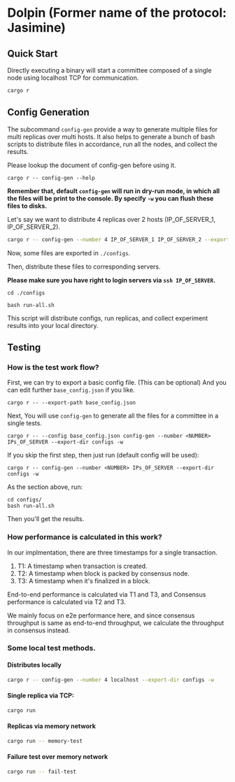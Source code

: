 # Dolpin (Former name of the protocol: Jasimine)

## Quick Start

Directly executing a binary will start a committee composed of a single node using localhost TCP for communication.

```Bash
cargo r
```

## Config Generation

The subcommand `config-gen` provide a way to generate multiple files for multi replicas over multi hosts.
It also helps to generate a bunch of bash scripts to distribute files in accordance, run all the nodes, and
collect the results.

Please lookup the document of config-gen before using it.

`cargo r -- config-gen --help`

**Remember that, default `config-gen` will run in dry-run mode, in which all the files will be print to the console.
By specify `-w` you can flush these files to disks.**

Let's say we want to distribute 4 replicas over 2 hosts (IP_OF_SERVER_1, IP_OF_SERVER_2).

```Bash
cargo r -- config-gen --number 4 IP_OF_SERVER_1 IP_OF_SERVER_2 --export-dir configs -w
```

Now, some files are exported in `./configs`.

Then, distribute these files to corresponding servers.

**Please make sure you have right to login servers via `ssh IP_OF_SERVER`.**

```
cd ./configs

bash run-all.sh
```

This script will distribute configs, run replicas, and collect experiment results into your local directory.

## Testing

### How is the test work flow?

First, we can try to export a basic config file. (This can be optional)
And you can edit further `base_config.json` if you like.

```
cargo r -- --export-path base_config.json
```

Next, You will use `config-gen` to generate all the files for a committee in a single tests.

```
cargo r -- --config base_config.json config-gen --number <NUMBER> IPs_OF_SERVER --export-dir configs -w
```

If you skip the first step, then just run (default config will be used):

```
cargo r -- config-gen --number <NUMBER> IPs_OF_SERVER --export-dir configs -w
```

As the section above, run:

```
cd configs/
bash run-all.sh
```

Then you'll get the results.

### How performance is calculated in this work?

In our implmentation, there are three timestamps for a single transaction.

1. T1: A timestamp when transaction is created.
2. T2: A timestamp when block is packed by consensus node.
3. T3: A timestamp when it's finalized in a block.

End-to-end performance is calculated via T1 and T3, and 
Consensus performance is calculated via T2 and T3.

We mainly focus on e2e performance here, 
and since consensus throughput is same as end-to-end throughput, we calculate the throughput
in consensus instead.

### Some local test methods.

#### Distributes locally

```Bash
cargo r -- config-gen --number 4 localhost --export-dir configs -w
```

#### Single replica via TCP:

```Bash
cargo run
```

#### Replicas via memory network

```Bash
cargo run -- memory-test
```

#### Failure test over memory network

```Bash
cargo run -- fail-test
```
